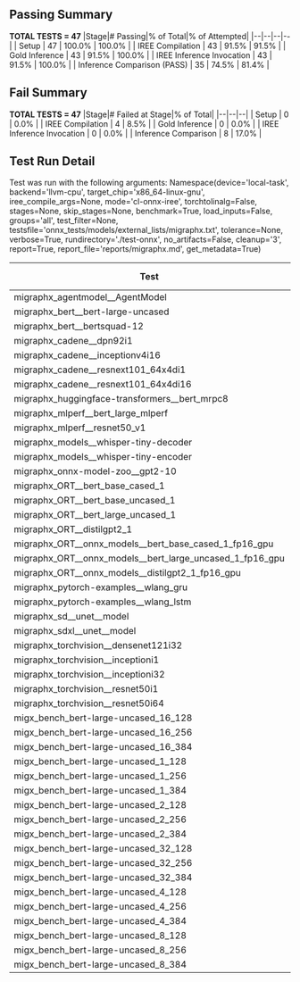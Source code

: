 ## Passing Summary

**TOTAL TESTS = 47**
|Stage|# Passing|% of Total|% of Attempted|
|--|--|--|--|
| Setup | 47 | 100.0% | 100.0% |
| IREE Compilation | 43 | 91.5% | 91.5% |
| Gold Inference | 43 | 91.5% | 100.0% |
| IREE Inference Invocation | 43 | 91.5% | 100.0% |
| Inference Comparison (PASS) | 35 | 74.5% | 81.4% |
## Fail Summary

**TOTAL TESTS = 47**
|Stage|# Failed at Stage|% of Total|
|--|--|--|
| Setup | 0 | 0.0% |
| IREE Compilation | 4 | 8.5% |
| Gold Inference | 0 | 0.0% |
| IREE Inference Invocation | 0 | 0.0% |
| Inference Comparison | 8 | 17.0% |
## Test Run Detail
Test was run with the following arguments:
Namespace(device='local-task', backend='llvm-cpu', target_chip='x86_64-linux-gnu', iree_compile_args=None, mode='cl-onnx-iree', torchtolinalg=False, stages=None, skip_stages=None, benchmark=True, load_inputs=False, groups='all', test_filter=None, testsfile='onnx_tests/models/external_lists/migraphx.txt', tolerance=None, verbose=True, rundirectory='./test-onnx', no_artifacts=False, cleanup='3', report=True, report_file='reports/migraphx.md', get_metadata=True)

| Test | Exit Status | Mean Benchmark Time (ms) | Notes |
|--|--|--|--|
| migraphx_agentmodel__AgentModel | Numerics | 1.3989396281629727 | |
| migraphx_bert__bert-large-uncased | PASS | 379.8600696027279 | |
| migraphx_bert__bertsquad-12 | compilation | None | |
| migraphx_cadene__dpn92i1 | PASS | 163.78372938682634 | |
| migraphx_cadene__inceptionv4i16 | PASS | 5656.086351722479 | |
| migraphx_cadene__resnext101_64x4di1 | PASS | 319.21820156276226 | |
| migraphx_cadene__resnext101_64x4di16 | PASS | 5054.399728775024 | |
| migraphx_huggingface-transformers__bert_mrpc8 | PASS | 403.64721852044266 | |
| migraphx_mlperf__bert_large_mlperf | Numerics | 450.1272204021613 | |
| migraphx_mlperf__resnet50_v1 | PASS | 95.53393278093563 | |
| migraphx_models__whisper-tiny-decoder | PASS | 38.63277671237786 | |
| migraphx_models__whisper-tiny-encoder | Numerics | 178.57109424140717 | |
| migraphx_onnx-model-zoo__gpt2-10 | compilation | None | |
| migraphx_ORT__bert_base_cased_1 | PASS | 86.62970843059675 | |
| migraphx_ORT__bert_base_uncased_1 | PASS | 88.91715280090769 | |
| migraphx_ORT__bert_large_uncased_1 | PASS | 257.55434048672515 | |
| migraphx_ORT__distilgpt2_1 | PASS | 29.956109765352622 | |
| migraphx_ORT__onnx_models__bert_base_cased_1_fp16_gpu | Numerics | 85.77117867146929 | |
| migraphx_ORT__onnx_models__bert_large_uncased_1_fp16_gpu | Numerics | 248.06385156181122 | |
| migraphx_ORT__onnx_models__distilgpt2_1_fp16_gpu | Numerics | 39.12600559683947 | |
| migraphx_pytorch-examples__wlang_gru | PASS | 96.40366604758633 | |
| migraphx_pytorch-examples__wlang_lstm | PASS | 39.60211864776081 | |
| migraphx_sd__unet__model | import_model | None | |
| migraphx_sdxl__unet__model | import_model | None | |
| migraphx_torchvision__densenet121i32 | PASS | 1535.5128372708957 | |
| migraphx_torchvision__inceptioni1 | PASS | 213.20932192934882 | |
| migraphx_torchvision__inceptioni32 | PASS | 5821.5239234268665 | |
| migraphx_torchvision__resnet50i1 | PASS | 86.55860383684437 | |
| migraphx_torchvision__resnet50i64 | PASS | 5445.0214964648085 | |
| migx_bench_bert-large-uncased_16_128 | PASS | 2630.952339619398 | |
| migx_bench_bert-large-uncased_16_256 | PASS | 4098.915650198856 | |
| migx_bench_bert-large-uncased_16_384 | Numerics | 5983.196294556062 | |
| migx_bench_bert-large-uncased_1_128 | PASS | 159.26334882775942 | |
| migx_bench_bert-large-uncased_1_256 | PASS | 273.78460702796775 | |
| migx_bench_bert-large-uncased_1_384 | PASS | 453.8856539875269 | |
| migx_bench_bert-large-uncased_2_128 | PASS | 381.917592138052 | |
| migx_bench_bert-large-uncased_2_256 | PASS | 596.3098953167597 | |
| migx_bench_bert-large-uncased_2_384 | PASS | 844.6136365334193 | |
| migx_bench_bert-large-uncased_32_128 | PASS | 5463.594848910968 | |
| migx_bench_bert-large-uncased_32_256 | PASS | 8014.927155027787 | |
| migx_bench_bert-large-uncased_32_384 | Numerics | 11240.754943341017 | |
| migx_bench_bert-large-uncased_4_128 | PASS | 1216.8648752073445 | |
| migx_bench_bert-large-uncased_4_256 | PASS | 1107.6884232461452 | |
| migx_bench_bert-large-uncased_4_384 | PASS | 1540.7426493863265 | |
| migx_bench_bert-large-uncased_8_128 | PASS | 3193.637958417336 | |
| migx_bench_bert-large-uncased_8_256 | PASS | 2135.0759093960123 | |
| migx_bench_bert-large-uncased_8_384 | PASS | 2939.9349888165793 | |
